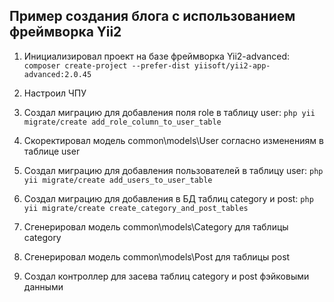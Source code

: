 ## Пример создания блога с использованием фреймворка Yii2

1.  Инициализировал проект на базе фреймворка Yii2-advanced: `composer create-project --prefer-dist yiisoft/yii2-app-advanced:2.0.45`

2.  Настроил ЧПУ

3.  Создал миграцию для добавления поля role в таблицу user: `php yii migrate/create add_role_column_to_user_table`

4.  Скоректировал модель common\models\User согласно изменениям в таблице user

5.  Создал миграцию для добавления пользователей в таблицу user: `php yii migrate/create add_users_to_user_table`

6.  Создал миграцию для добавления в БД таблиц category и post: `php yii migrate/create create_category_and_post_tables`

7.  Сгенерировал модель common\models\Category для таблицы category

8.  Сгенерировал модель common\models\Post для таблицы post

9.  Создал контроллер для засева таблиц category и post фэйковыми данными

